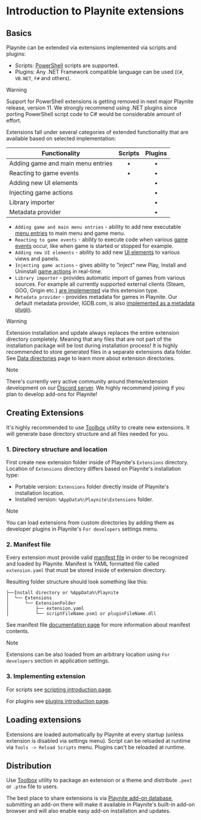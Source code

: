 # Introduction to Playnite extensions

Basics
---------------------

Playnite can be extended via extensions implemented via scripts and plugins:

- Scripts: [PowerShell](https://docs.microsoft.com/en-us/powershell/) scripts are supported.
- Plugins: Any .NET Framework compatible language can be used (`C#`, `VB.NET`, `F#` and others).

> [!WARNING] 
> Support for PowerShell extensions is getting removed in next major Playnite release, version 11. We strongly recommend using .NET plugins since porting PowerShell script code to C# would be considerable amount of effort.

Extensions fall under several categories of extended functionality that are available based on selected implementation:

| Functionality | Scripts | Plugins |
| -- | :--: | :--: |
| Adding game and main menu entries | • | • |
| Reacting to game events | • | • |
| Adding new UI elements |  | • |
| Injecting game actions |  | • |
| Library importer |  | • |
| Metadata provider |  | • |

- `Adding game and main menu entries` - ability to add new executable [menu entries](menus.md) to main menu and game menu.
- `Reacting to game events` - ability to execute code when various [game events](events.md) occur, like when game is started or stopped for example.
- `Adding new UI elements` - ability to add new [UI elements](ui.md) to various views and panels.
- `Injecting game actions` - gives ability to "inject" new Play, Install and Uninstall [game actions](gameActions.md) in real-time.
- `Library importer` - provides automatic import of games from various sources. For example all currently supported external clients (Steam, GOG, Origin etc.) [are implemented](https://github.com/JosefNemec/Playnite/tree/master/source/Plugins) via this extension type.
- `Metadata provider` - provides metadata for games in Playnite. Our default metadata provider, IGDB.com, is also [implemented as a metadata plugin](https://github.com/JosefNemec/Playnite/tree/master/source/Plugins/IGDBMetadata).

> [!WARNING] 
> Extension installation and update always replaces the entire extension directory completely. Meaning that any files that are not part of the installation package will be lost during installation process! It is highly recommended to store generated files in a separate extensions data folder. See [Data directories](dataDirectory.md) page to learn more about extension directories.

> [!NOTE]
> There's currently very active community around theme/extension development on our [Discord server](https://discord.gg/hSFvmN6). We highly recommend joining if you plan to develop add-ons for Playnite!

Creating Extensions
---------------------

It's highly recommended to use [Toolbox](../toolbox.md) utility to create new extensions. It will generate base directory structure and all files needed for you.

### 1. Directory structure and location

First create new extension folder inside of Playnite's `Extensions` directory. Location of `Extensions` directory differs based on Playnite's installation type:

- Portable version: `Extensions` folder directly inside of Playnite's installation location.
- Installed version: `%AppData%\Playnite\Extensions` folder.

> [!NOTE]
> You can load extensions from custom directories by adding them as developer plugins in Playnite's `For developers` settings menu.

### 2. Manifest file

Every extension must provide valid [manifest file](extensionsManifest.md) in order to be recognized and loaded by Playnite. Manifest is YAML formatted file called `extension.yaml` that must be stored inside of extension directory.

Resulting folder structure should look something like this:
```
├──Install directory or %AppData%\Playnite
│  └── Extensions
│      └── ExtensionFolder
│          ├── extension.yaml
│          └── scriptFileName.psm1 or pluginFileName.dll
```

See manifest file [documentation page](extensionsManifest.md) for more information about manifest contents.

> [!NOTE]
> Extensions can be also loaded from an arbitrary location using `For developers` section in application settings.

### 3. Implementing extension

For scripts see [scripting introduction page](scripting.md).

For plugins see [plugins introduction page](plugins.md).

Loading extensions
---------------------

Extensions are loaded automatically by Playnite at every startup (unless extension is disabled via settings menu). Script can be reloaded at runtime via `Tools -> Reload Scripts` menu. Plugins can't be reloaded at runtime.

Distribution
---------------------

Use [Toolbox](../toolbox.md#packing-extensions) utility to package an extension or a theme and distribute `.pext` or `.pthm` file to users.

The best place to share extensions is via [Playnite add-on database](https://github.com/JosefNemec/PlayniteAddonDatabase), submitting an add-on there will make it available in Playnite's built-in add-on browser and will also enable easy add-on installation and updates.